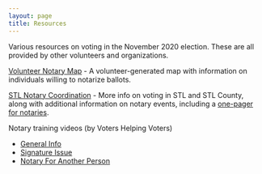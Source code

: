 ```yaml
---
layout: page
title: Resources
---
```


Various resources on voting in the November 2020 election. These are all provided by other volunteers and organizations.

[Volunteer Notary Map](https://publicgoodness.org/notary/) - A volunteer-generated map with information on individuals willing to notarize ballots. 

[STL Notary Coordination](https://www.stlnotarycoordination.org/) - More info on voting in STL and STL County, along with additional information on notary events, including a [one-pager for notaries](https://drive.google.com/file/d/14F_9pD7dnfa7ljTd_eTeu8Nqpi1yMEuJ/view).

Notary training videos (by Voters Helping Voters)

- [General Info](https://youtu.be/WpuubDH71Gw)
- [Signature Issue](https://youtu.be/hcneBLSa3ls)
- [Notary For Another Person](https://youtu.be/TqHuVUelxQs)